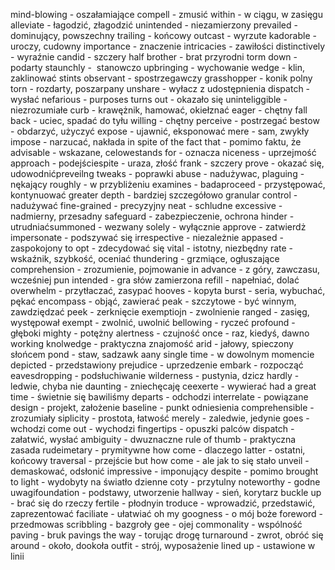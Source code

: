mind-blowing - oszałamiające
compell - zmusić
within - w ciągu, w zasięgu
alleviate - łagodzić, złagodzić
unintended - niezamierzony
prevailed - dominujący, powszechny
trailing - końcowy
outcast - wyrzute
kadorable - uroczy, cudowny
importance - znaczenie
intricacies - zawiłości
distinctively - wyraźnie
candid - szczery
half brother - brat przyrodni
torm down - podarty 
staunchly -  stanowczo
upbringing - wychowanie
wedge - klin, zaklinować
stints
observant - spostrzegawczy
grasshopper - konik polny
torn - rozdarty, poszarpany
unshare - wyłacz z udostępnienia
dispatch - wysłać
nefarious - purposes
turns out - okazało się
uninteliggible - niezrozumiałe
curb - krawężnik, hamować, okiełznać
eager - chętny
fall back - uciec, spadać do tyłu
willing - chętny
perceive - postrzegać
bestow - obdarzyć, użyczyć
expose - ujawnić, eksponować
mere - sam, zwykły
impose - narzucać, nakłada
in spite of the fact that - pomimo faktu, że
advisable - wskazane, celowestands for - oznacza
niceness - uprzejmość
approach - podejściespite - uraza, złość
frank - szczery
prove - okazać się, udowodnićpreveilng
tweaks - poprawki
abuse - nadużywac, 
plaguing - nękający
roughly - w przybliżeniu
examines - badaproceed - przystępować, kontynuować
greater depth - bardziej szczegółowo
granular control - nadużywać
fine-grained - precyzyjny
neat - schludne
excessive - nadmierny, przesadny
safeguard - zabezpieczenie, ochrona
hinder - utrudniaćsummoned - wezwany
solely - wyłącznie
approve - zatwierdż
impersonate - podszywać się
irrespective - niezależnie
appased - zaspokojony
to opt - zdecydować się
vital - istotny, niezbędny
rate - wskaźnik, szybkość, oceniać
thundering - grzmiące, ogłuszające
comprehension - zrozumienie, pojmowanie
in advance - z góry, zawczasu, wcześniej
pun intended - gra słów zamierzona
refill - napełniać, dolać
overwhelm - przytłaczać, zasypać
hooves - kopyta
burst - seria, wybuchać, pękać
encompass - objąć, zawierać
peak - szczytowe - być winnym, zawdziędzać
peek - zerknięcie
exemptiojn - zwolnienie
ranged - zasięg, występował
exempt - zwolnić, uwolnić
bellowing - ryczeć
profound - głęboki
mighty - potężny
alertness - czujność
once - raz, kiedyś, dawno
working knolwedge - praktyczna znajomość
arid - jałowy, spieczony słońcem
pond - staw, sadzawk
aany single time - w dowolnym momencie
depicted - przedstawiony
prejudice - uprzedzenie
embark - rozpocząć
eavesdropping - podsłuchiwanie
wilderness - pustynia, dzicz
hardly - ledwie, chyba nie
daunting - zniechęcaję
ceexerte - wywierać
had a great time - świetnie się bawiliśmy
departs - odchodzi
interrelate - powiązane
design - projekt, założenie
baseline - punkt odniesienia
comprehensible - zrozumiały
siplicity - prostota, łatwość
merely - zaledwie, jedynie
goes - wchodzi
come out - wychodzi
fingertips - opuszki palców
dispatch - załatwić, wysłać
ambiguity - dwuznaczne
rule of thumb - praktyczna zasada
rudeimetary - prymitywne
how come - dlaczego
latter - ostatni, końcowy
traversal - przejście
but how come - ale jak to się stało
unveil - demaskować, odsłonić
impressive - imponujący
despite - pomimo
brought to light - wydobyty na światło dzienne
coty - przytulny
noteworthy - godne uwagifoundation - podstawy, utworzenie
hallway - sień, korytarz
buckle up - brać się do rzeczy
fertile - płodnyin
troduce - wprowadzić, przedstawić, zaprezentować
faciliate - ułatwiać
oh my googness - o mój boże
foreword - przedmowas
scribbling - bazgroły
gee - ojej
commonality - wspólność
paving - bruk
pavings the way - torując drogę
turnaround - zwrot, obróć się
around - około, dookoła
outfit - strój, wyposażenie
lined up - ustawione w linii




